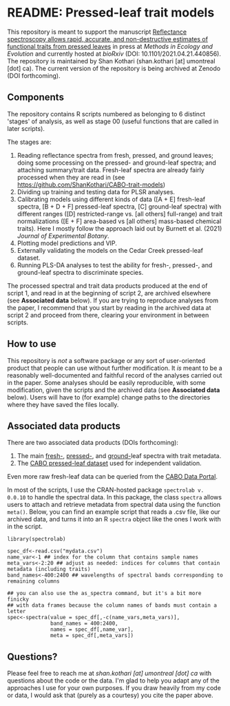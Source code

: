 # README: Pressed-leaf trait models

This repository is meant to support the manuscript [Reflectance spectroscopy allows rapid, accurate, and non-destructive estimates of functional traits from pressed leaves](https://www.biorxiv.org/content/10.1101/2021.04.21.440856v5) in press at _Methods in Ecology and Evolution_ and currently hosted at _bioRxiv_ (DOI: 10.1101/2021.04.21.440856). The repository is maintained by Shan Kothari (shan.kothari \[at\] umontreal \[dot\] ca). The current version of the repository is being archived at Zenodo (DOI forthcoming).

## Components

The repository contains R scripts numbered as belonging to 6 distinct 'stages' of analysis, as well as stage 00 (useful functions that are called in later scripts).

The stages are:

1. Reading reflectance spectra from fresh, pressed, and ground leaves; doing some processing on the pressed- and ground-leaf spectra; and attaching summary/trait data. Fresh-leaf spectra are already fairly processed when they are read in (see https://github.com/ShanKothari/CABO-trait-models)
2. Dividing up training and testing data for PLSR analyses.
3. Calibrating models using different kinds of data (\[A + E\] fresh-leaf spectra, \[B + D + F\] pressed-leaf spectra, \[C\] ground-leaf spectra) with different ranges (\[D\] restricted-range vs. \[all others\] full-range) and trait normalizations (\[E + F\] area-based vs \[all others\] mass-based chemical traits). Here I mostly follow the approach laid out by Burnett et al. (2021) _Journal of Experimental Botany_.
4. Plotting model predictions and VIP.
5. Externally validating the models on the Cedar Creek pressed-leaf dataset.
6. Running PLS-DA analyses to test the ability for fresh-, pressed-, and ground-leaf spectra to discriminate species.

The processed spectral and trait data products produced at the end of script 1, and read in at the beginning of script 2, are archived elsewhere (see **Associated data** below). If you are trying to reproduce analyses from the paper, I recommend that you start by reading in the archived data at script 2 and proceed from there, clearing your environment in between scripts.

## How to use

This repository is *not* a software package or any sort of user-oriented product that people can use without further modification. It *is* meant to be a reasonably well-documented and faithful record of the analyses carried out in the paper. Some analyses should be easily reproducible, with some modification, given the scripts and the archived data (see **Associated data** below). Users will have to (for example) change paths to the directories where they have saved the files locally.

## Associated data products

There are two associated data products (DOIs forthcoming):

1. The main [fresh-](https://ecosis.org/package/fresh-leaf-cabo-spectra-from-herbarium-project), [pressed-](https://ecosis.org/package/pressed-leaf-cabo-spectra-from-herbarium-project), and [ground-](https://ecosis.org/package/pressed-leaf-cabo-spectra-from-herbarium-project)leaf spectra with trait metadata.
2. The [CABO pressed-leaf dataset](https://ecosis.org/package/2018-cedar-creek-pressed-leaves) used for independent validation.

Even more raw fresh-leaf data can be queried from the [CABO Data Portal](https://data.caboscience.org/leaf/).

In most of the scripts, I use the CRAN-hosted package `spectrolab v. 0.0.10` to handle the spectral data. In this package, the class `spectra` allows users to attach and retrieve metadata from spectral data using the function `meta()`. Below, you can find an example script that reads a .csv file, like our archived data, and turns it into an R `spectra` object like the ones I work with in the script.

```
library(spectrolab)

spec_df<-read.csv("mydata.csv")
name_var<-1 ## index for the column that contains sample names
meta_vars<-2:20 ## adjust as needed: indices for columns that contain metadata (including traits)
band_names<-400:2400 ## wavelengths of spectral bands corresponding to remaining columns

## you can also use the as_spectra command, but it's a bit more finicky 
## with data frames because the column names of bands must contain a letter
spec<-spectra(value = spec_df[,-c(name_vars,meta_vars)],
              band_names = 400:2400,
              names = spec_df[,name_var],
              meta = spec_df[,meta_vars])
```

## Questions?

Please feel free to reach me at _shan.kothari \[at\] umontreal \[dot\] ca_ with questions about the code or the data. I'm glad to help you adapt any of the approaches I use for your own purposes. If you draw heavily from my code or data, I would ask that (purely as a courtesy) you cite the paper above⁠.
